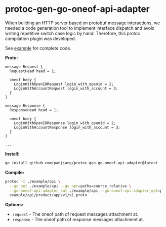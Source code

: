 # protoc-gen-go-oneof-api-adapter

When building an HTTP server based on protobuf message interactions, we needed a code generation tool to implement interface dispatch and avoid writing repetitive switch case logic by hand. Therefore, this protoc compilation plugin was developed.

See [example](./example/main.go) for complete code.

**Proto:**

```proto3
message Request {
  RequestHead head = 1;

  oneof body {
    LoginWithOpenIDRequest login_with_openid = 2;
    LoginWithAccountRequest login_with_account = 3;
  }
}

message Response {
  ResponseHead head = 1;

  oneof body {
    LoginWithOpenIDResponse login_with_openid = 2;
    LoginWithAccountResponse login_with_account = 3;
  }
}

...
```

**Install:**

```sh
go install github.com/panjiang/protoc-gen-go-oneof-api-adapter@latest
```

**Compile:**

```sh
protoc -I ./example/api \
  --go_out ./example/api --go_opt=paths=source_relative \
  --go-oneof-api-adapter_out ./example/api --go-oneof-api-adapter_opt=paths=source_relative,request=Request/body,response=Response/body \
  example/api/product/app/v1/v1.proto
```

**Options:**

- `request` - The oneof path of request messages attachment at.
- `response` - The oneof path of response messages attachment at.
